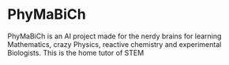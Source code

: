# PhyMaBiCh
PhyMaBiCh is an AI project made for the nerdy brains for learning Mathematics, crazy Physics, reactive chemistry and experimental Biologists. This is the home tutor of STEM
